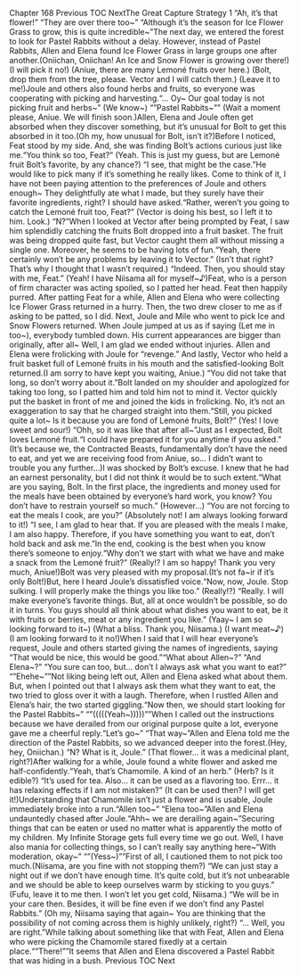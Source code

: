 Chapter 168 Previous TOC NextThe Great Capture Strategy 1 “Ah, it’s that flower!” “They are over there too~” “Although it’s the season for Ice Flower Grass to grow, this is quite incredible~”The next day, we entered the forest to look for Pastel Rabbits without a delay. However, instead of Pastel Rabbits, Allen and Elena found Ice Flower Grass in large groups one after another.(Oniichan, Oniichan! An Ice and Snow Flower is growing over there!) (I will pick it no!) (Aniue, there are many Lemoné fruits over here.) (Bolt, drop them from the tree, please. Vector and I will catch them.) (Leave it to me!)Joule and others also found herbs and fruits, so everyone was cooperating with picking and harvesting.“… Oy~ Our goal today is not picking fruit and herbs~” (We know~) “”Pastel Rabbits~”” (Wait a moment please, Aniue. We will finish soon.)Allen, Elena and Joule often get absorbed when they discover something, but it’s unusual for Bolt to get this absorbed in it too.(Oh my, how unusual for Bolt, isn’t it?)Before I noticed, Feat stood by my side. And, she was finding Bolt’s actions curious just like me.“You think so too, Feat?” (Yeah. This is just my guess, but are Lemoné fruit Bolt’s favorite, by any chance?) “I see, that might be the case.”He would like to pick many if it’s something he really likes. Come to think of it, I have not been paying attention to the preferences of Joule and others enough~ They delightfully ate what I made, but they surely have their favorite ingredients, right? I should have asked.“Rather, weren’t you going to catch the Lemoné fruit too, Feat?” (Vector is doing his best, so I left it to him. Look.) “N?”When I looked at Vector after being prompted by Feat, I saw him splendidly catching the fruits Bolt dropped into a fruit basket. The fruit was being dropped quite fast, but Vector caught them all without missing a single one. Moreover, he seems to be having lots of fun.“Yeah, there certainly won’t be any problems by leaving it to Vector.” (Isn’t that right? That’s why I thought that I wasn’t required.) “Indeed. Then, you should stay with me, Feat.” (Yeah! I have Niisama all for myself~♪)Feat, who is a person of firm character was acting spoiled, so I patted her head. Feat then happily purred. After patting Feat for a while, Allen and Elena who were collecting Ice Flower Grass returned in a hurry. Then, the two drew closer to me as if asking to be patted, so I did. Next, Joule and Mile who went to pick Ice and Snow Flowers returned. When Joule jumped at us as if saying (Let me in too~), everybody tumbled down. His current appearances are bigger than originally, after all~ Well, I am glad we ended without injuries. Allen and Elena were frolicking with Joule for “revenge.” And lastly, Vector who held a fruit basket full of Lemoné fruits in his mouth and the satisfied-looking Bolt returned.(I am sorry to have kept you waiting, Aniue.) “You did not take that long, so don’t worry about it.”Bolt landed on my shoulder and apologized for taking too long, so I patted him and told him not to mind it. Vector quickly put the basket in front of me and joined the kids in frolicking. No, it’s not an exaggeration to say that he charged straight into them.“Still, you picked quite a lot~ Is it because you are fond of Lemoné fruits, Bolt?” (Yes! I love sweet and sour!) “Ohh, so it was like that after all~”Just as I expected, Bolt loves Lemoné fruit.“I could have prepared it for you anytime if you asked.” (It’s because we, the Contracted Beasts, fundamentally don’t have the need to eat, and yet we are receiving food from Aniue, so… I didn’t want to trouble you any further…)I was shocked by Bolt’s excuse. I knew that he had an earnest personality, but I did not think it would be to such extent.“What are you saying, Bolt. In the first place, the ingredients and money used for the meals have been obtained by everyone’s hard work, you know? You don’t have to restrain yourself so much.” (However…) “You are not forcing to eat the meals I cook, are you?” (Absolutely not! I am always looking forward to it!) “I see, I am glad to hear that. If you are pleased with the meals I make, I am also happy. Therefore, if you have something you want to eat, don’t hold back and ask me.”In the end, cooking is the best when you know there’s someone to enjoy.“Why don’t we start with what we have and make a snack from the Lemoné fruit?” (Really!? I am so happy! Thank you very much, Aniue!)Bolt was very pleased with my proposal.(It’s not fa~ir if it’s only Bolt!)But, here I heard Joule’s dissatisfied voice.“Now, now, Joule. Stop sulking. I will properly make the things you like too.” (Really!?) “Really. I will make everyone’s favorite things. But, all at once wouldn’t be possible, so do it in turns. You guys should all think about what dishes you want to eat, be it with fruits or berries, meat or any ingredient you like.” (Yaay~ I am so looking forward to it~) (What a bliss. Thank you, Niisama.) (I want meat~♪) (I am looking forward to it no!)When I said that I will hear everyone’s request, Joule and others started giving the names of ingredients, saying “That would be nice, this would be good.”“What about Allen~?” “And Elena~?” “You sure can too, but… don’t I always ask what you want to eat?” “”Ehehe~””Not liking being left out, Allen and Elena asked what about them. But, when I pointed out that I always ask them what they want to eat, the two tried to gloss over it with a laugh. Therefore, when I rustled Allen and Elena’s hair, the two started giggling.“Now then, we should start looking for the Pastel Rabbits~” “”(((((Yeah~)))))””When I called out the instructions because we have derailed from our original purpose quite a lot, everyone gave me a cheerful reply.“Let’s go~” “That way~”Allen and Elena told me the direction of the Pastel Rabbits, so we advanced deeper into the forest.(Hey, hey, Oniichan.) “N? What is it, Joule.” (That flower… it was a medicinal plant, right?)After walking for a while, Joule found a white flower and asked me half-confidently.“Yeah, that’s Chamomile. A kind of an herb.” (Herb? Is it edible?) “It’s used for tea. Also… it can be used as a flavoring too. Errr… it has relaxing effects if I am not mistaken?” (It can be used then? I will get it!)Understanding that Chamomile isn’t just a flower and is usable, Joule immediately broke into a run.“Allen too~” “Elena too~”Allen and Elena undauntedly chased after Joule.“Ahh~ we are derailing again~”Securing things that can be eaten or used no matter what is apparently the motto of my children. My Infinite Storage gets full every time we go out. Well, I have also mania for collecting things, so I can’t really say anything here~“With moderation, okay~” “”(Yess~)””First of all, I cautioned them to not pick too much.(Niisama, are you fine with not stopping them?) “We can just stay a night out if we don’t have enough time. It’s quite cold, but it’s not unbearable and we should be able to keep ourselves warm by sticking to you guys.” (Fufu, leave it to me then. I won’t let you get cold, Niisama.) “We will be in your care then. Besides, it will be fine even if we don’t find any Pastel Rabbits.” (Oh my, Niisama saying that again~ 	You are thinking that the possibility of not coming across them is highly unlikely, right?) “… Well, you are right.”While talking about something like that with Feat, Allen and Elena who were picking the Chamomile stared fixedly at a certain place.“”There!””It seems that Allen and Elena discovered a Pastel Rabbit that was hiding in a bush. Previous TOC Next